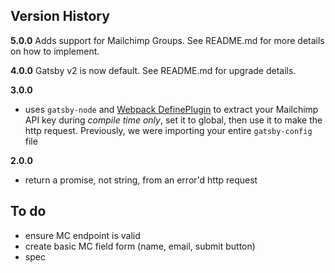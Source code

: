 
## Version History

**5.0.0**
Adds support for Mailchimp Groups.  See README.md for more details on how to implement.

**4.0.0**
Gatsby v2 is now default.  See README.md for upgrade details.

**3.0.0**
- uses `gatsby-node` and [Webpack DefinePlugin](https://webpack.js.org/plugins/define-plugin/) to extract your Mailchimp API key during _compile time only_, set it to global, then use it to make the http request.  Previously, we were importing your entire `gatsby-config` file

**2.0.0**
- return a promise, not string, from an error'd http request


## To do
- ensure MC endpoint is valid
- create basic MC field form (name, email, submit button)
- spec
